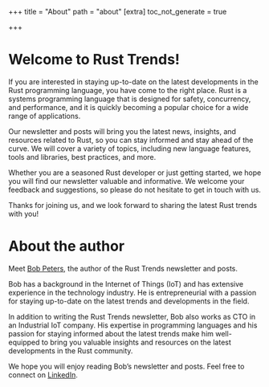 +++
title = "About"
path = "about"
[extra]
toc_not_generate = true

+++

# Welcome to Rust Trends!

If you are interested in staying up-to-date on the latest developments in the Rust programming language, you have come to the right place. Rust is a systems programming language that is designed for safety, concurrency, and performance, and it is quickly becoming a popular choice for a wide range of applications.

Our newsletter and posts will bring you the latest news, insights, and resources related to Rust, so you can stay informed and stay ahead of the curve. We will cover a variety of topics, including new language features, tools and libraries, best practices, and more.

Whether you are a seasoned Rust developer or just getting started, we hope you will find our newsletter valuable and informative. We welcome your feedback and suggestions, so please do not hesitate to get in touch with us.

Thanks for joining us, and we look forward to sharing the latest Rust trends with you!

# About the author

Meet <a href="https://www.linkedin.com/in/bjhpeters/" target="_blank">Bob Peters</a>, the author of the Rust Trends newsletter and posts.

Bob has a background in the Internet of Things (IoT) and has extensive experience in the technology industry. He is entrepreneurial with a passion for staying up-to-date on the latest trends and developments in the field.

In addition to writing the Rust Trends newsletter, Bob also works as CTO in an Industrial IoT company. His expertise in programming languages and his passion for staying informed about the latest trends make him well-equipped to bring you valuable insights and resources on the latest developments in the Rust community.

We hope you will enjoy reading Bob’s newsletter and posts. Feel free to connect on <a href="https://www.linkedin.com/in/bjhpeters/" target="_blank">LinkedIn</a>.